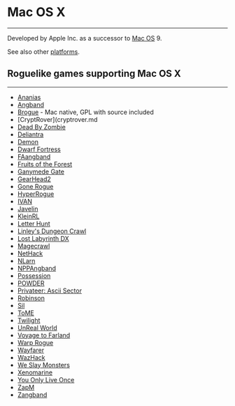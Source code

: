 # Mac OS X

---

Developed by Apple Inc. as a successor to [Mac OS](mac_os.md) 9.

See also other [platforms](platforms.md).

## Roguelike games supporting Mac OS X

---

- [Ananias](ananias.md)
- [Angband](angband.md)
- [Brogue](brogue.md) - Mac native, GPL with source included
- [CryptRover](cryptrover.md
- [Dead By Zombie](dead_by_zombie.md)
- [Deliantra](deliantra.md)
- [Demon](demon.md)
- [Dwarf Fortress](slaves_to_armok_II_dwarf_fortress.md)
- [FAangband](faangband.md)
- [Fruits of the Forest](fruits_of_the_forest.md)
- [Ganymede Gate](ganymede_gate.md)
- [GearHead2](gearhead2.md)
- [Gone Rogue](gone_rogue.md)
- [HyperRogue](hyperrogue.md)
- [IVAN](ivan.md)
- [Javelin](javelin.md)
- [KleinRL](kleinrl.md)
- [Letter Hunt](letter_hunt.md)
- [Linley's Dungeon Crawl](linleys_dungeon_crawl.md)
- [Lost Labyrinth DX](lost_labyrinth_dx.md)
- [Magecrawl](magecrawl.md)
- [NetHack](nethack.md)
- [NLarn](nlarn.md)
- [NPPAngband](nppangband.md)
- [Possession](possession.md)
- [POWDER](powder.md)
- [Privateer: Ascii Sector](privateer_ascii_sector.md)
- [Robinson](robinson.md)
- [Sil](sil.md)
- [ToME](tome.md)
- [Twilight](twilight.md)
- [UnReal World](unreal_world.md)
- [Voyage to Farland](voyage_to_farland.md)
- [Warp Rogue](warp_rogue.md)
- [Wayfarer](wayfarer.md)
- [WazHack](wazhack.md)
- [We Slay Monsters](we_slay_monsters.md)
- [Xenomarine](xenomarine.md)
- [You Only Live Once](you_only_live_once.md)
- [ZapM](zapm.md)
- [Zangband](zangband.md)
